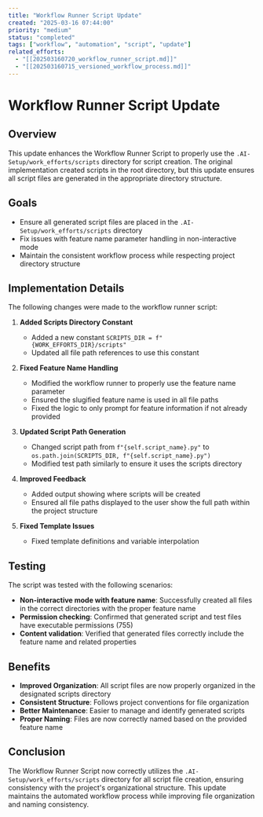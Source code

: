```yaml
---
title: "Workflow Runner Script Update"
created: "2025-03-16 07:44:00"
priority: "medium"
status: "completed"
tags: ["workflow", "automation", "script", "update"]
related_efforts:
  - "[[202503160720_workflow_runner_script.md]]"
  - "[[202503160715_versioned_workflow_process.md]]"
---
```


# Workflow Runner Script Update

## Overview

This update enhances the Workflow Runner Script to properly use the `.AI-Setup/work_efforts/scripts` directory for script creation. The original implementation created scripts in the root directory, but this update ensures all script files are generated in the appropriate directory structure.

## Goals

- Ensure all generated script files are placed in the `.AI-Setup/work_efforts/scripts` directory
- Fix issues with feature name parameter handling in non-interactive mode
- Maintain the consistent workflow process while respecting project directory structure

## Implementation Details

The following changes were made to the workflow runner script:

1. **Added Scripts Directory Constant**
   - Added a new constant `SCRIPTS_DIR = f"{WORK_EFFORTS_DIR}/scripts"`
   - Updated all file path references to use this constant

2. **Fixed Feature Name Handling**
   - Modified the workflow runner to properly use the feature name parameter
   - Ensured the slugified feature name is used in all file paths
   - Fixed the logic to only prompt for feature information if not already provided

3. **Updated Script Path Generation**
   - Changed script path from `f"{self.script_name}.py"` to `os.path.join(SCRIPTS_DIR, f"{self.script_name}.py")`
   - Modified test path similarly to ensure it uses the scripts directory

4. **Improved Feedback**
   - Added output showing where scripts will be created
   - Ensured all file paths displayed to the user show the full path within the project structure

5. **Fixed Template Issues**
   - Fixed template definitions and variable interpolation

## Testing

The script was tested with the following scenarios:

- **Non-interactive mode with feature name**: Successfully created all files in the correct directories with the proper feature name
- **Permission checking**: Confirmed that generated script and test files have executable permissions (755)
- **Content validation**: Verified that generated files correctly include the feature name and related properties

## Benefits

- **Improved Organization**: All script files are now properly organized in the designated scripts directory
- **Consistent Structure**: Follows project conventions for file organization
- **Better Maintenance**: Easier to manage and identify generated scripts
- **Proper Naming**: Files are now correctly named based on the provided feature name

## Conclusion

The Workflow Runner Script now correctly utilizes the `.AI-Setup/work_efforts/scripts` directory for all script file creation, ensuring consistency with the project's organizational structure. This update maintains the automated workflow process while improving file organization and naming consistency.